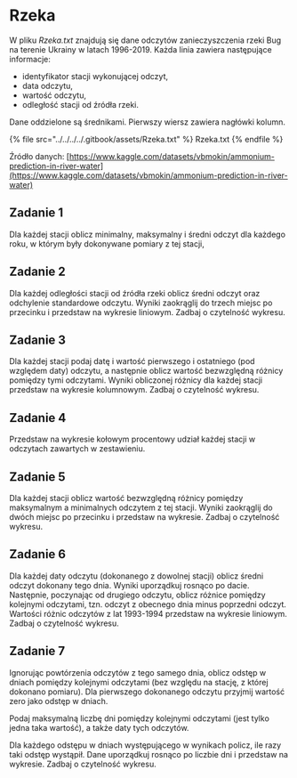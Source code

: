 # Rzeka

W pliku *Rzeka.txt* znajdują się dane odczytów zanieczyszczenia rzeki Bug na terenie Ukrainy w latach 1996-2019. Każda linia zawiera następujące informacje:

- identyfikator stacji wykonującej odczyt,
- data odczytu,
- wartość odczytu,
- odległość stacji od źródła rzeki.

Dane oddzielone są średnikami. Pierwszy wiersz zawiera nagłówki kolumn.

{% file src="../../../../.gitbook/assets/Rzeka.txt" %}
Rzeka.txt
{% endfile %}

Źródło danych: [https://www.kaggle.com/datasets/vbmokin/ammonium-prediction-in-river-water](https://www.kaggle.com/datasets/vbmokin/ammonium-prediction-in-river-water)

## Zadanie 1

Dla każdej stacji oblicz minimalny, maksymalny i średni odczyt dla każdego roku, w którym były dokonywane pomiary z tej stacji,

## Zadanie 2

Dla każdej odległości stacji od źródła rzeki oblicz średni odczyt oraz odchylenie standardowe odczytu. Wyniki zaokrąglij do trzech miejsc po przecinku i przedstaw na wykresie liniowym. Zadbaj o czytelność wykresu.

## Zadanie 3

Dla każdej stacji podaj datę i wartość pierwszego i ostatniego (pod względem daty) odczytu, a następnie oblicz wartość bezwzględną różnicy pomiędzy tymi odczytami. Wyniki obliczonej różnicy dla każdej stacji przedstaw na wykresie kolumnowym. Zadbaj o czytelność wykresu.

## Zadanie 4

Przedstaw na wykresie kołowym procentowy udział każdej stacji w odczytach zawartych w zestawieniu.

## Zadanie 5

Dla każdej stacji oblicz wartość bezwzględną różnicy pomiędzy maksymalnym a minimalnych odczytem z tej stacji. Wyniki zaokrąglij do dwóch miejsc po przecinku i przedstaw na wykresie. Zadbaj o czytelność wykresu.

## Zadanie 6

Dla każdej daty odczytu (dokonanego z dowolnej stacji) oblicz średni odczyt dokonany tego dnia. Wyniki uporządkuj rosnąco po dacie. Następnie, poczynając od drugiego odczytu, oblicz różnice pomiędzy kolejnymi odczytami, tzn. odczyt z obecnego dnia minus poprzedni odczyt. Wartości różnic odczytów z lat 1993-1994 przedstaw na wykresie liniowym. Zadbaj o czytelność wykresu.

## Zadanie 7

Ignorując powtórzenia odczytów z tego samego dnia, oblicz odstęp w dniach pomiędzy kolejnymi odczytami (bez względu na stację, z której dokonano pomiaru). Dla pierwszego dokonanego odczytu przyjmij wartość zero jako odstęp w dniach. 

Podaj maksymalną liczbę dni pomiędzy kolejnymi odczytami (jest tylko jedna taka wartość), a także daty tych odczytów.

Dla każdego odstępu w dniach występującego w wynikach policz, ile razy taki odstęp wystąpił. Dane uporządkuj rosnąco po liczbie dni i przedstaw na wykresie. Zadbaj o czytelność wykresu.
